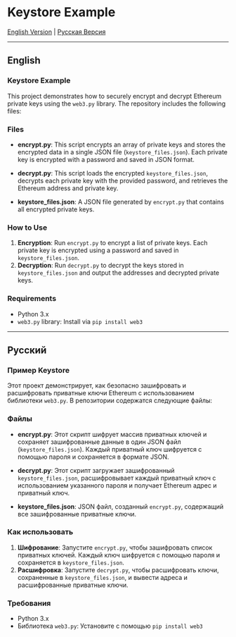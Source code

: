 # Keystore Example

[English Version](#english) | [Русская Версия](#русский)

---

<a name="english"></a>

## English

### Keystore Example

This project demonstrates how to securely encrypt and decrypt Ethereum private keys using the `web3.py` library. The repository includes the following files:

### Files

- **encrypt.py**: This script encrypts an array of private keys and stores the encrypted data in a single JSON file (`keystore_files.json`). Each private key is encrypted with a password and saved in JSON format.
  
- **decrypt.py**: This script loads the encrypted `keystore_files.json`, decrypts each private key with the provided password, and retrieves the Ethereum address and private key.

- **keystore_files.json**: A JSON file generated by `encrypt.py` that contains all encrypted private keys.

### How to Use

1. **Encryption**: Run `encrypt.py` to encrypt a list of private keys. Each private key is encrypted using a password and saved in `keystore_files.json`.
2. **Decryption**: Run `decrypt.py` to decrypt the keys stored in `keystore_files.json` and output the addresses and decrypted private keys.

### Requirements

- Python 3.x
- `web3.py` library: Install via `pip install web3`

---

<a name="русский"></a>

## Русский

### Пример Keystore

Этот проект демонстрирует, как безопасно зашифровать и расшифровать приватные ключи Ethereum с использованием библиотеки `web3.py`. В репозитории содержатся следующие файлы:

### Файлы

- **encrypt.py**: Этот скрипт шифрует массив приватных ключей и сохраняет зашифрованные данные в один JSON файл (`keystore_files.json`). Каждый приватный ключ шифруется с помощью пароля и сохраняется в формате JSON.
  
- **decrypt.py**: Этот скрипт загружает зашифрованный `keystore_files.json`, расшифровывает каждый приватный ключ с использованием указанного пароля и получает Ethereum адрес и приватный ключ.

- **keystore_files.json**: JSON файл, созданный `encrypt.py`, содержащий все зашифрованные приватные ключи.

### Как использовать

1. **Шифрование**: Запустите `encrypt.py`, чтобы зашифровать список приватных ключей. Каждый ключ шифруется с помощью пароля и сохраняется в `keystore_files.json`.
2. **Расшифровка**: Запустите `decrypt.py`, чтобы расшифровать ключи, сохраненные в `keystore_files.json`, и вывести адреса и расшифрованные приватные ключи.

### Требования

- Python 3.x
- Библиотека `web3.py`: Установите с помощью `pip install web3`
